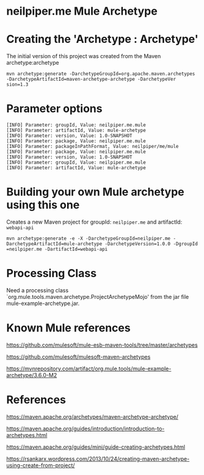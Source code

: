 # neilpiper.me Mule Archetype


# Creating the 'Archetype : Archetype'

The initial version of this project was created from the Maven archetype:archetype

```
mvn archetype:generate -DarchetypeGroupId=org.apache.maven.archetypes -DarchetypeArtifactId=maven-archetype-archetype -DarchetypeVer
sion=1.3
```

# Parameter options
```
[INFO] Parameter: groupId, Value: neilpiper.me.mule
[INFO] Parameter: artifactId, Value: mule-archetype
[INFO] Parameter: version, Value: 1.0-SNAPSHOT
[INFO] Parameter: package, Value: neilpiper.me.mule
[INFO] Parameter: packageInPathFormat, Value: neilpiper/me/mule
[INFO] Parameter: package, Value: neilpiper.me.mule
[INFO] Parameter: version, Value: 1.0-SNAPSHOT
[INFO] Parameter: groupId, Value: neilpiper.me.mule
[INFO] Parameter: artifactId, Value: mule-archetype
```

# Building your own Mule archetype using this one

Creates a new Maven project for groupId: `neilpiper.me` and artifactId: `webapi-api`

```
mvn archetype:generate -e -X -DarchetypeGroupId=neilpiper.me -DarchetypeArtifactId=mule-archetype -DarchetypeVersion=1.0.0 -DgroupId
=neilpiper.me -DartifactId=webapi-api
```

# Processing Class 

Need a processing class `org.mule.tools.maven.archetype.ProjectArchetypeMojo' from the jar file mule-example-archetype.jar.

# Known Mule references

https://github.com/mulesoft/mule-esb-maven-tools/tree/master/archetypes

https://github.com/mulesoft/mulesoft-maven-archetypes	

https://mvnrepository.com/artifact/org.mule.tools/mule-example-archetype/3.6.0-M2

# References

https://maven.apache.org/archetypes/maven-archetype-archetype/

https://maven.apache.org/guides/introduction/introduction-to-archetypes.html

https://maven.apache.org/guides/mini/guide-creating-archetypes.html

https://rsankarx.wordpress.com/2013/10/24/creating-maven-archetype-using-create-from-project/



